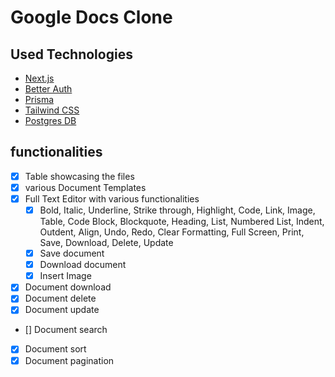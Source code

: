 # Google Docs Clone

## Used Technologies

- [Next.js](https://nextjs.org)
- [Better Auth](https://betterauth.dev)
- [Prisma](https://prisma.io)
- [Tailwind CSS](https://tailwindcss.com)
- [Postgres DB](https://www.postgresql.org)

## functionalities
- [x] Table showcasing the files
- [x] various Document Templates
- [x] Full Text Editor with various functionalities
  - [x] Bold, Italic, Underline, Strike through, Highlight, Code, Link, Image, Table, Code Block, Blockquote, Heading, List, Numbered List, Indent, Outdent, Align, Undo, Redo, Clear Formatting, Full Screen, Print, Save, Download, Delete, Update
  - [x] Save document
  - [x] Download document
  - [x] Insert Image
- [x] Document download
- [x] Document delete
- [x] Document update
- [] Document search
- [x] Document sort
- [x] Document pagination